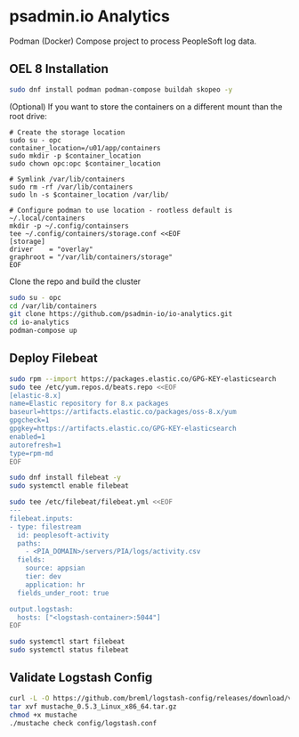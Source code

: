 # psadmin.io Analytics

Podman (Docker) Compose project to process PeopleSoft log data.

## OEL 8 Installation

```bash
sudo dnf install podman podman-compose buildah skopeo -y
```

(Optional) If you want to store the containers on a different mount than the root drive:

```
# Create the storage location
sudo su - opc
container_location=/u01/app/containers
sudo mkdir -p $container_location
sudo chown opc:opc $container_location

# Symlink /var/lib/containers
sudo rm -rf /var/lib/containers
sudo ln -s $container_location /var/lib/

# Configure podman to use location - rootless default is ~/.local/containers
mkdir -p ~/.config/containsers
tee ~/.config/containers/storage.conf <<EOF 
[storage]
driver    = "overlay"
graphroot = "/var/lib/containers/storage"
EOF
```

Clone the repo and build the cluster

```bash
sudo su - opc
cd /var/lib/containers
git clone https://github.com/psadmin-io/io-analytics.git
cd io-analytics
podman-compose up
```

## Deploy Filebeat

```bash
sudo rpm --import https://packages.elastic.co/GPG-KEY-elasticsearch
sudo tee /etc/yum.repos.d/beats.repo <<EOF
[elastic-8.x]
name=Elastic repository for 8.x packages
baseurl=https://artifacts.elastic.co/packages/oss-8.x/yum
gpgcheck=1
gpgkey=https://artifacts.elastic.co/GPG-KEY-elasticsearch
enabled=1
autorefresh=1
type=rpm-md
EOF

sudo dnf install filebeat -y
sudo systemctl enable filebeat

sudo tee /etc/filebeat/filebeat.yml <<EOF
---
filebeat.inputs:
- type: filestream
  id: peoplesoft-activity
  paths:
    - <PIA_DOMAIN>/servers/PIA/logs/activity.csv
  fields:
    source: appsian
    tier: dev
    application: hr
  fields_under_root: true

output.logstash:
  hosts: ["<logstash-container>:5044"]
EOF

sudo systemctl start filebeat
sudo systemctl status filebeat
```

## Validate Logstash Config

```bash
curl -L -O https://github.com/breml/logstash-config/releases/download/v0.5.3/mustache_0.5.3_Linux_x86_64.tar.gz
tar xvf mustache_0.5.3_Linux_x86_64.tar.gz
chmod +x mustache
./mustache check config/logstash.conf
```